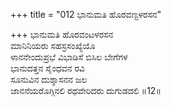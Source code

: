 +++
title = "012 ಭಾನುಮತಿ ಹೊರವಣ್ಟಳರಸನ"

+++
ಭಾನುಮತಿ ಹೊರವಂಟಳರಸನ  
ಮಾನಿನಿಯರು ಸಹಸ್ರಸಂಖ್ಯೆಯೊ  
ಳಾನನೇಂದುಪ್ರಭೆ ವಿಭಾಡಿಸೆ ಬಿಸಿಲ ಬೇಗೆಗಳ  
ಭಾನುದತ್ತನ ಸೈಂಧವನ ರವಿ  
ಸೂನುವಿನ ದುಶ್ಶಾಸನನ ಜಲ  
ಜಾನನೆಯರೊಗ್ಗಿನಲಿ ರಥವೇರಿದರು ದುಗುಡದಲಿ     ॥12॥